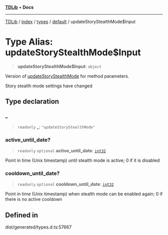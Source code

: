 [**TDLib**](../../../../../../README.md) • **Docs**

***

[TDLib](../../../../../../modules.md) / [index](../../../../../README.md) / [types](../../../README.md) / [default](../README.md) / updateStoryStealthMode$Input

# Type Alias: updateStoryStealthMode$Input

> **updateStoryStealthMode$Input**: `object`

Version of [updateStoryStealthMode](updateStoryStealthMode.md) for method parameters.

Story stealth mode settings have changed

## Type declaration

### \_

> `readonly` **\_**: `"updateStoryStealthMode"`

### active\_until\_date?

> `readonly` `optional` **active\_until\_date**: [`int32`](int32.md)

Point in time (Unix timestamp) until stealth mode is active; 0 if it is disabled

### cooldown\_until\_date?

> `readonly` `optional` **cooldown\_until\_date**: [`int32`](int32.md)

Point in time (Unix timestamp) when stealth mode can be enabled again; 0 if there is no active cooldown

## Defined in

dist/generated/types.d.ts:57667
